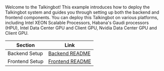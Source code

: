 Welcome to the Talkingbot! This example introduces how to deploy the Talkingbot system and guides you through setting up both the backend and frontend components. You can deploy this Talkingbot on various platforms, including Intel XEON Scalable Processors, Habana's Gaudi processors (HPU), Intel Data Center GPU and Client GPU, Nvidia Data Center GPU and Client GPU.

| Section              | Link                      |
| ---------------------| --------------------------|
| Backend Setup        | [Backend README](./backend/README.md) |
| Frontend Setup       | [Frontend README](./frontend/README.md) |


